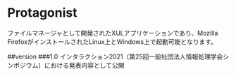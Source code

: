 # Protagonist

ファイルマネージャとして開発されたXULアプリケーションであり、Mozilla FirefoxがインストールされたLinux上とWindows上で起動可能となります。

##version
###1.0
インタラクション2021（第25回一般社団法人情報処理学会シンポジウム）における発表内容として公開
